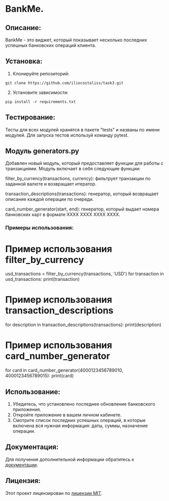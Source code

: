 # BankMe.

## Описание:

BankMe - это виджет, который показывает несколько последних успешных банковских операций клиента.

## Установка:

1. Клонируйте репозиторий:
```
git clone https://github.com/iliocostaliss/task3.git
```
2. Установите зависимости:
```
pip install -r requirements.txt
```
## Тестирование:

Тесты для всех модулей хранятся в пакете "tests" и названы по имени модулей.
Для запуска тестов используй команду pytest.

## Модуль generators.py

Добавлен новый модуль, который предоставляет функции для работы с транзакциями. 
Модуль включает в себя следующие функции:

filter_by_currency(transactions, currency): фильтрует транзакции по заданной валюте и возвращает итератор.

transaction_descriptions(transactions): генератор, который возвращает описание каждой операции по очереди.

card_number_generator(start, end): генератор, который выдает номера банковских карт в формате XXXX XXXX XXXX XXXX.

### Примеры использования:

# Пример использования filter_by_currency
usd_transactions = filter_by_currency(transactions, 'USD')
for transaction in usd_transactions:
    print(transaction)

# Пример использования transaction_descriptions
for description in transaction_descriptions(transactions):
    print(description)

# Пример использования card_number_generator
for card in card_number_generator(4000123456789010, 4000123456789015):
    print(card)

## Использование:

1. Убедитесь, что установлено последнее обновление банковского приложения.
2. Откройте приложение в вашем личном кабинете.
3. Смотрите список последних успешных операций, в которые включена вся нужная информация: даты, суммы,
назначение операции.

## Документация:

Для получения дополнительной информации обратитесь к [документации](docs/README.md).

## Лицензия:

Этот проект лицензирован по [лицензии MIT](LICENSE).
